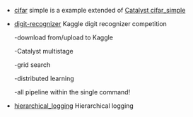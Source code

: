 - [cifar](cifar/Readme.md) simple is a example extended of [Catalyst cifar_simple](https://github.com/catalyst-team/catalyst/tree/master/examples/cifar_simple)
- [digit-recognizer](mnist/Readme.md) Kaggle digit recognizer competition
    
    -download from/upload to Kaggle
    
    -Catalyst multistage
    
    -grid search
    
    -distributed learning
    
    -all pipeline within the single command!
    
- [hierarchical_logging](hierarchical_logging/Readme.md) Hierarchical logging
